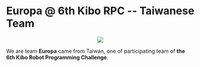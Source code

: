 # Europa @ 6th Kibo RPC -- Taiwanese Team

<p align="center">
  <img src="https://github.com/user-attachments/assets/334cba52-8169-4a40-b3b1-a81151c3edae" />
</p>

We are team **Europa** came from Taiwan, one of participating team of **the 6th Kibo Robot Programming Challenge**.
